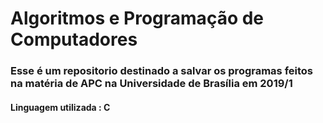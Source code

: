 # Algoritmos e Programação de Computadores 

<h3> Esse é um repositorio destinado a salvar os programas feitos na matéria de  APC na Universidade de Brasília em 2019/1</h3>
<h4> Linguagem utilizada : C </h4>
